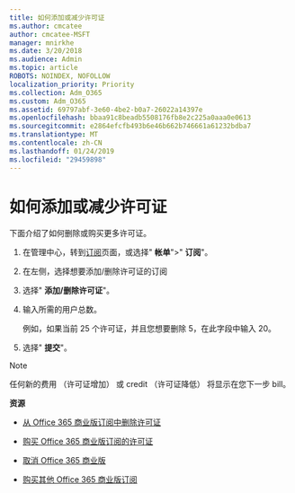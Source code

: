 ```yaml
---
title: 如何添加或减少许可证
ms.author: cmcatee
author: cmcatee-MSFT
manager: mnirkhe
ms.date: 3/20/2018
ms.audience: Admin
ms.topic: article
ROBOTS: NOINDEX, NOFOLLOW
localization_priority: Priority
ms.collection: Adm_O365
ms.custom: Adm_O365
ms.assetid: 69797abf-3e60-4be2-b0a7-26022a14397e
ms.openlocfilehash: bbaa91c8beadb5508176fb8e2c225a0aaa0e0613
ms.sourcegitcommit: e2864efcfb493b6e46b662b746661a61232bdba7
ms.translationtype: MT
ms.contentlocale: zh-CN
ms.lasthandoff: 01/24/2019
ms.locfileid: "29459898"
---
```

# <a name="how-to-add-or-reduce-licenses"></a>如何添加或减少许可证

下面介绍了如何删除或购买更多许可证。
  
1. 在管理中心，转到[订阅](https://go.microsoft.com/fwlink/p/?linkid=842054)页面，或选择" **帐单**"\>" **订阅**"。
    
2. 在左侧，选择想要添加/删除许可证的订阅
    
3. 选择" **添加/删除许可证**"。
    
4. 输入所需的用户总数。
    
    例如，如果当前 25 个许可证，并且您想要删除 5，在此字段中输入 20。
    
5. 选择" **提交**"。
    
> [!NOTE]
> 任何新的费用 （许可证增加） 或 credit （许可证降低） 将显示在您下一步 bill。 
  
 **资源**
  
- [从 Office 365 商业版订阅中删除许可证](https://support.office.com/article/9c64d127-e2dd-4ecc-81f5-2f87e5a74803)
    
- [购买 Office 365 商业版订阅的许可证](https://support.office.com/article/36081d8d-b3fa-4948-8c34-e217bba825e1)
    
- [取消 Office 365 商业版](https://support.office.com/article/b1bc0bef-4608-4601-813a-cdd9f746709a)
    
- [购买其他 Office 365 商业版订阅](https://support.office.com/article/fab3b86c-3359-4042-8692-5d4dc7550b7c)
    

